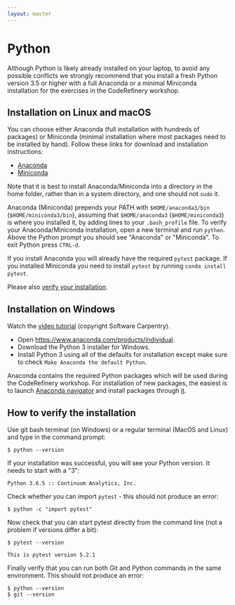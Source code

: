```yaml
---
layout: master
---
```


# Python

Although Python is likely already installed on your laptop, to avoid
any possible conflicts we strongly recommend that you install a fresh
Python version 3.5 or higher with a full Anaconda or a minimal
Miniconda installation for the exercises in the CodeRefinery workshop.

## Installation on Linux and macOS

You can choose either Anaconda (full installation with hundreds of
packages) or Miniconda (minimal installation where most packages need
to be installed by hand). Follow these links for download and
installation instructions:

- [Anaconda](https://docs.continuum.io/anaconda/install)
- [Miniconda](https://docs.conda.io/en/latest/miniconda.html)


Note that it is best to install Anaconda/Miniconda into a directory in
the home folder, rather than in a system directory, and one should not
`sudo` it.

Anaconda (Miniconda) prepends your PATH with `$HOME/anaconda3/bin`
(`$HOME/miniconda3/bin`), assuming that `$HOME/anaconda3`
(`$HOME/miniconda3`) is where you installed it, by adding lines to
your `.bash_profile` file.
To verify your Anaconda/Miniconda
installation, open a new terminal and run `python`. Above the Python
prompt you should see "Anaconda" or "Miniconda". To exit Python press
`CTRL-d`.

If you install Anaconda you will already have the required `pytest`
package. If you installed Miniconda you need to install `pytest`
by running `conda install pytest`.

Please also [verify your installation](#how-to-verify-the-installation).


## Installation on Windows

Watch the [video tutorial](https://www.youtube.com/watch?v=xxQ0mzZ8UvA)
(copyright Software Carpentry).

- Open <https://www.anaconda.com/products/individual>.
- Download the Python 3 installer for Windows.
- Install Python 3 using all of the defaults for installation except make sure to check
  `Make Anaconda the default Python`.

Anaconda contains the required Python packages which will be used
during the CodeRefinery workshop.  For installation of new packages,
the easiest is to launch [Anaconda
navigator](https://docs.anaconda.com/anaconda/navigator/) and install
packages through
[it](https://docs.anaconda.com/anaconda/navigator/tutorials/manage-packages/).

## How to verify the installation

Use git bash terminal (on Windows) or a regular terminal (MacOS and Linux) and type in the command prompt:

```shell
$ python --version
```
If your installation was successful, you will see your Python version. It needs to start with a "3":

```shell
Python 3.6.5 :: Continuum Analytics, Inc.
```

Check whether you can import `pytest` - this should not produce an error:

```shell
$ python -c "import pytest"
```

Now check that you can start pytest directly from the command
line (not a problem if versions differ a bit):

```shell
$ pytest --version

This is pytest version 5.2.1
```

Finally verify that you can run both Git and Python commands in the same environment.
This should not produce an error:

```shell
$ python --version
$ git --version
```
